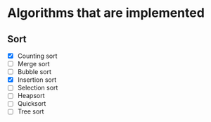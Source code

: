 # Algorithms that are implemented

## Sort
- [x] Counting sort
- [ ] Merge sort
- [ ] Bubble sort
- [x] Insertion sort 
- [ ] Selection sort
- [ ] Heapsort
- [ ] Quicksort
- [ ] Tree sort
